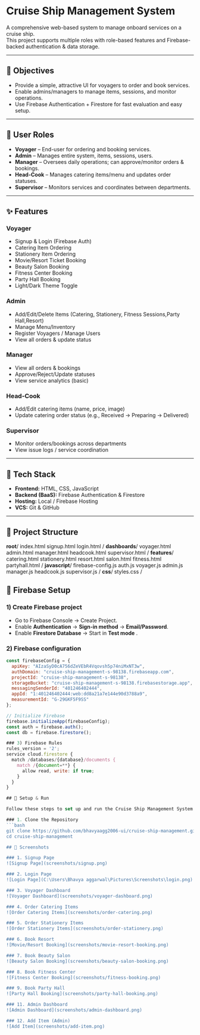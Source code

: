 # Cruise Ship Management System

A comprehensive web-based system to manage onboard services on a cruise ship.  
This project supports multiple roles with role-based features and Firebase-backed authentication & data storage.

---

## 🎯 Objectives
- Provide a simple, attractive UI for voyagers to order and book services.
- Enable admins/managers to manage items, sessions, and monitor operations.
- Use Firebase Authentication + Firestore for fast evaluation and easy setup.

---

## 👥 User Roles

- **Voyager** – End-user for ordering and booking services.
- **Admin** – Manages entire system, items, sessions, users.
- **Manager** – Oversees daily operations; can approve/monitor orders & bookings.
- **Head-Cook** – Manages catering items/menu and updates order statuses.
- **Supervisor** – Monitors services and coordinates between departments.

---

## ✨ Features

### Voyager
- Signup & Login (Firebase Auth)
- Catering Item Ordering
- Stationery Item Ordering
- Movie/Resort Ticket Booking
- Beauty Salon Booking
- Fitness Center Booking
- Party Hall Booking
- Light/Dark Theme Toggle

### Admin
- Add/Edit/Delete Items (Catering, Stationery, Fitness Sessions,Party Hall,Resort)
- Manage Menu/Inventory
- Register Voyagers / Manage Users
- View all orders & update status

### Manager
- View all orders & bookings
- Approve/Reject/Update statuses
- View service analytics (basic)

### Head-Cook
- Add/Edit catering items (name, price, image)
- Update catering order status (e.g., Received → Preparing → Delivered)

### Supervisor
- Monitor orders/bookings across departments
- View issue logs / service coordination

---

## 🧰 Tech Stack
- **Frontend:** HTML, CSS, JavaScript
- **Backend (BaaS):** Firebase Authentication & Firestore
- **Hosting:** Local / Firebase Hosting
- **VCS:** Git & GitHub

---

## 📁 Project Structure 
**root**/
  index.html
  signup.html
  login.html
/
**dashboards**/
  voyager.html
  admin.html
  manager.html
  headcook.html
  supervisor.html
/
**features**/
  catering.html
  stationery.html
  resort.html
  salon.html
  fitness.html
  partyhall.html
/
**javascript**/
  firebase-config.js
  auth.js
  voyager.js
  admin.js
  manager.js
  headcook.js
  supervisor.js
/
**css**/
  styles.css
/
## 🔐 Firebase Setup

### 1) Create Firebase project
- Go to Firebase Console → Create Project.
- Enable **Authentication** → **Sign-in method** → **Email/Password**.
- Enable **Firestore Database** → Start in **Test mode** .

### 2) Firebase configuration
```javascript
const firebaseConfig = {
  apiKey: "AIzaSyD0cA756dZeVEbR4Vqovsh5p74niMxNT3w",
  authDomain: "cruise-ship-management-s-98138.firebaseapp.com",
  projectId: "cruise-ship-management-s-98138",
  storageBucket: "cruise-ship-management-s-98138.firebasestorage.app",
  messagingSenderId: "401246402444",
  appId: "1:401246402444:web:dd8a21a7e144e90d3788a9",
  measurementId: "G-29GKF5F9SS"
};

// Initialize Firebase
firebase.initializeApp(firebaseConfig);
const auth = firebase.auth();
const db = firebase.firestore();

### 3) Firebase Rules
rules_version = '2';
service cloud.firestore {
  match /databases/{database}/documents {
    match /{document=**} {
      allow read, write: if true;
    }
  }
}

## 🚀 Setup & Run

Follow these steps to set up and run the Cruise Ship Management System project on your local machine:

### 1. Clone the Repository
```bash
git clone https://github.com/bhavyaagg2006-ui/cruise-ship-management.git
cd cruise-ship-management

## 📸 Screenshots

### 1. Signup Page
![Signup Page](screenshots/signup.png)

### 2. Login Page
![Login Page](C:\Users\Bhavya aggarwal\Pictures\Screenshots\login.png)

### 3. Voyager Dashboard
![Voyager Dashboard](screenshots/voyager-dashboard.png)

### 4. Order Catering Items
![Order Catering Items](screenshots/order-catering.png)

### 5. Order Stationery Items
![Order Stationery Items](screenshots/order-stationery.png)

### 6. Book Resort 
![Movie/Resort Booking](screenshots/movie-resort-booking.png)

### 7. Book Beauty Salon
![Beauty Salon Booking](screenshots/beauty-salon-booking.png)

### 8. Book Fitness Center
![Fitness Center Booking](screenshots/fitness-booking.png)

### 9. Book Party Hall
![Party Hall Booking](screenshots/party-hall-booking.png)

### 11. Admin Dashboard
![Admin Dashboard](screenshots/admin-dashboard.png)

### 12. Add Item (Admin)
![Add Item](screenshots/add-item.png)






